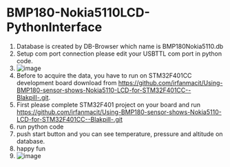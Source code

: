 # BMP180-Nokia5110LCD-PythonInterface

1. Database is created by DB-Browser which name is BMP180Nokia5110.db 
2. Setup com port connection please edit your USBTTL com port in python code.
3. ![image](https://user-images.githubusercontent.com/19334108/164779683-3ec83dc1-8de5-407d-9f2b-253a2804560e.png)
4. Before to acquire the data, you have to run on STM32F401CC development board download from  https://github.com/irfanmacit/Using-BMP180-sensor-shows-Nokia5110-LCD-for-STM32F401CC--Blakpill-.git.
5. First please complete STM32F401 project on your board and run https://github.com/irfanmacit/Using-BMP180-sensor-shows-Nokia5110-LCD-for-STM32F401CC--Blakpill-.git
6. run python code
7. push start button and you can see temperature, pressure and altitude on database.
8. happy fun
9. ![image](https://user-images.githubusercontent.com/19334108/164780831-a50ac138-9d6c-4ffb-bd3b-a3548c7cdc76.png)
